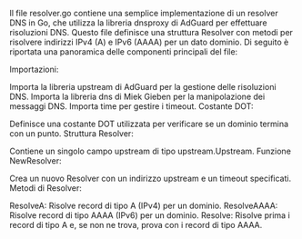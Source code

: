 Il file resolver.go contiene una semplice implementazione di un resolver DNS in Go, che utilizza la libreria dnsproxy di AdGuard per effettuare risoluzioni DNS. Questo file definisce una struttura Resolver con metodi per risolvere indirizzi IPv4 (A) e IPv6 (AAAA) per un dato dominio. Di seguito è riportata una panoramica delle componenti principali del file:

Importazioni:

Importa la libreria upstream di AdGuard per la gestione delle risoluzioni DNS.
Importa la libreria dns di Miek Gieben per la manipolazione dei messaggi DNS.
Importa time per gestire i timeout.
Costante DOT:

Definisce una costante DOT utilizzata per verificare se un dominio termina con un punto.
Struttura Resolver:

Contiene un singolo campo upstream di tipo upstream.Upstream.
Funzione NewResolver:

Crea un nuovo Resolver con un indirizzo upstream e un timeout specificati.
Metodi di Resolver:

ResolveA: Risolve record di tipo A (IPv4) per un dominio.
ResolveAAAA: Risolve record di tipo AAAA (IPv6) per un dominio.
Resolve: Risolve prima i record di tipo A e, se non ne trova, prova con i record di tipo AAAA.
